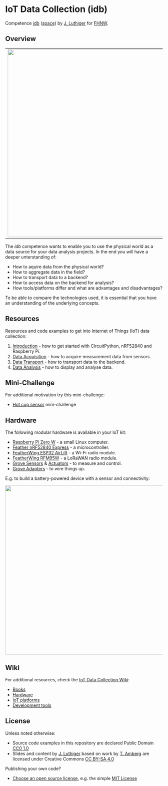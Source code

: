 # IoT Data Collection (idb)
Competence [idb](https://www.fhnw.ch/de/studium/module/9316492) ([space](https://spaces.technik.fhnw.ch/spaces/iot-data-collection)) by [J. Luthiger](https://www.fhnw.ch/en/people/juerg-luthiger) for [FHNW](https://www.fhnw.ch/).

## Overview
<table><tr><td><img width="600" src="iot-big-picture.png"></td></tr></table>

The *idb* competence wants to enable you to use the physical world as a data source for your data analysis projects. In the end you will have a deeper unterstanding of:

* How to aquire data from the physical world?
* How to aggregate data in the field?
* How to transport data to a backend?
* How to access data on the backend for analysis?
* How tools/platforms differ and what are advantages and disadvantages?

To be able to compare the technologies used, it is essential that you have an understanding of the underlying concepts.

## Resources
Resources and code examples to get into Internet of Things (IoT) data collection:

1. [Introduction](introduction/README.md) - how to get started with CircuitPython, nRF52840 and Raspberry Pi.
2. [Data Acquisition](data-acquisition/README.md) - how to acquire measurement data from sensors.
3. [Data Transport](data-transport/README.md) - how to transport data to the backend.
4. [Data Analysis](data-analysis/README.md) - how to display and analyse data.

## Mini-Challenge
For additional motivation try this mini-challenge:

* [Hot cup sensor](mini-challenge/README.md) mini-challenge

## Hardware
The following modular hardware is available in your IoT kit:

* [Raspberry Pi Zero W](https://github.com/fhnw-imvs/fhnw-idb/wiki/Raspberry-Pi-Zero-W) - a small Linux computer.
* [Feather nRF52840 Express](https://github.com/fhnw-imvs/fhnw-idb/wiki/Feather-nRF52840-Express) - a microcontroller.
* [FeatherWing ESP32 AirLift](https://github.com/fhnw-imvs/fhnw-idb/wiki/FeatherWing-ESP32-AirLift) - a Wi-Fi radio module.
* [FeatherWing RFM95W](https://github.com/fhnw-imvs/fhnw-idb/wiki/FeatherWing-RFM95W) - a LoRaWAN radio module.
* [Grove Sensors](https://github.com/fhnw-imvs/fhnw-idb/wiki/Grove-Sensors) & [Actuators](https://github.com/fhnw-imvs/fhnw-idb/wiki/Grove-Actuators) - to measure and control.
* [Grove Adapters](https://github.com/fhnw-imvs/fhnw-idb/wiki/Grove-Adapters) - to wire things up.

E.g. to build a battery-powered device with a sensor and connectivity:

<img src="https://live.staticflickr.com/65535/32744402117_ee316ec1a9_z.jpg" width="540">

## Wiki
For additional resources, check the [IoT Data Collection Wiki](https://github.com/fhnw-imvs/fhnw-idb/wiki):

* [Books](https://github.com/fhnw-imvs/fhnw-idb/wiki/IoT-Books)
* [Hardware](https://github.com/fhnw-imvs/fhnw-idb/wiki#hardware)
* [IoT platforms](https://github.com/fhnw-imvs/fhnw-idb/wiki#iot-platforms)
* [Development tools](https://github.com/fhnw-imvs/fhnw-idb/wiki#development-tools)

## License

Unless noted otherwise:

* Source code examples in this repository are declared Public Domain [CC0 1.0](https://creativecommons.org/publicdomain/zero/1.0/)
* Slides and content by [J. Luthiger](https://www.fhnw.ch/en/people/juerg-luthiger) based on work by [T. Amberg](https://twitter.com/fhnw-imvs) are licensed under Creative Commons [CC BY-SA 4.0](https://creativecommons.org/licenses/by-sa/4.0/)

Publishing your own code?

* [Choose an open source license](https://choosealicense.com/), e.g. the simple [MIT License](https://choosealicense.com/licenses/mit/)
